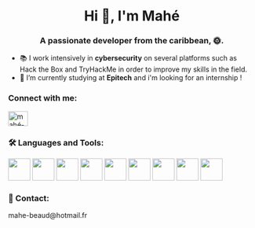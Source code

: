 <h1 align="center">Hi 👋, I'm Mahé</h1>
<h3 align="center">A passionate developer from the caribbean, 🌞.</h3>

- 📚 I work intensively in **cybersecurity** on several platforms such as Hack the Box and TryHackMe in order to improve my skills in the field.
- 🔭 I’m currently studying at **Epitech** and i'm looking for an internship !

<h3 align="left">Connect with me:</h3>
<p align="left">
<a href="https://linkedin.com/in/mahé-beaud" target="blank"><img align="center" src="https://raw.githubusercontent.com/rahuldkjain/github-profile-readme-generator/master/src/images/icons/Social/linked-in-alt.svg" alt="mahé-beaud" height="30" width="40" /></a>
</p>

<link rel="stylesheet" type='text/css' href="https://cdn.jsdelivr.net/gh/devicons/devicon@latest/devicon.min.css" />

<h3 align="left">🛠 Languages and Tools:</h3>
<div align="left">
  <img height='45px' src="https://cdn.jsdelivr.net/gh/devicons/devicon@latest/icons/python/python-original-wordmark.svg" />
  <img height='45px' src="https://cdn.jsdelivr.net/gh/devicons/devicon@latest/icons/javascript/javascript-plain.svg" />
  <img height='45px' src="https://cdn.jsdelivr.net/gh/devicons/devicon@latest/icons/typescript/typescript-original.svg" />
  <img height='45px' src="https://cdn.jsdelivr.net/gh/devicons/devicon@latest/icons/react/react-original-wordmark.svg" />
  <img height='45px' src="https://cdn.jsdelivr.net/gh/devicons/devicon@latest/icons/bash/bash-original.svg" />
  <img height='45px' src="https://cdn.jsdelivr.net/gh/devicons/devicon@latest/icons/docker/docker-original-wordmark.svg" />
  <img height='45px'src="https://cdn.jsdelivr.net/gh/devicons/devicon@latest/icons/mongodb/mongodb-original-wordmark.svg" />
  <img height='45px' src="https://cdn.jsdelivr.net/gh/devicons/devicon@latest/icons/jenkins/jenkins-original.svg" href='https://www.jenkins.io/'/>
  <img height='45px' src="https://cdn.jsdelivr.net/gh/devicons/devicon@latest/icons/amazonwebservices/amazonwebservices-plain-wordmark.svg" />


</div>

<h3 align="left">💬 Contact:</h3>
mahe-beaud@hotmail.fr
